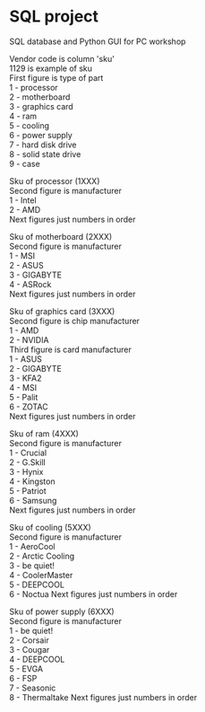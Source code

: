 # SQL project
SQL database and Python GUI for PC workshop
  
Vendor code is column 'sku'  
1129 is example of sku  
First figure is type of part  
	1 - processor  
	2 - motherboard   
	3 - graphics card  
	4 - ram  
	5 - cooling  
	6 - power supply  
	7 - hard disk drive  
	8 - solid state drive  
	9 - case  
  
Sku of processor (1XXX)  
Second figure is manufacturer  
	1 - Intel  
	2 - AMD  
Next figures just numbers in order  
  
Sku of motherboard (2XXX)  
Second figure is manufacturer  
	1 - MSI  
	2 - ASUS  
	3 - GIGABYTE  
	4 - ASRock  
Next figures just numbers in order  
  
Sku of graphics card (3XXX)  
Second figure is chip manufacturer  
	1 - AMD  
	2 - NVIDIA  
Third figure is card manufacturer  
	1 - ASUS  
	2 - GIGABYTE  
	3 - KFA2  
	4 - MSI  
	5 - Palit  
	6 - ZOTAC  
Next figures just numbers in order  
  
Sku of ram (4XXX)  
Second figure is manufacturer  
	1 - Crucial  
	2 - G.Skill  
	3 - Hynix  
	4 - Kingston  
	5 - Patriot  
	6 - Samsung  
Next figures just numbers in order  
  
Sku of cooling (5XXX)  
Second figure is manufacturer  
	1 - AeroCool  
	2 - Arctic Cooling  
	3 - be quiet!  
	4 - CoolerMaster  
	5 - DEEPCOOL  
	6 - Noctua
Next figures just numbers in order  
  
Sku of power supply (6XXX)  
Second figure is manufacturer  
	1 - be quiet!  
	2 - Corsair  
	3 - Cougar  
	4 - DEEPCOOL  
	5 - EVGA    
	6 - FSP  
	7 - Seasonic  
	8 - Thermaltake
Next figures just numbers in order  
